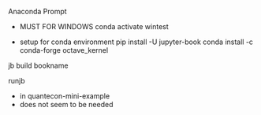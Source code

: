 Anaconda Prompt


- MUST FOR WINDOWS
conda activate wintest


- setup for conda environment
pip install -U jupyter-book
conda install -c conda-forge octave_kernel


jb build bookname

runjb 
- in quantecon-mini-example
- does not seem to be needed 

